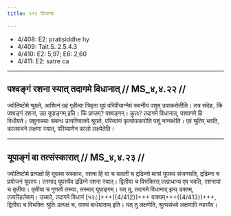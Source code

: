 ```yaml
---
title: ११९ टिप्पण्यः

---
```

- 4/408: E2: pratiṣiddhe hy
- 4/409: Tait.S. 2.5.4.3
- 4/410: E2: 5,97; E6: 2,60
- 4/411: E2: satre ca

____________________________________________


## पश्वङ्गं रशना स्यात् तदागमे विधानात् // MS_४,४.२२ //

ज्योतिष्टोमे श्रूयते, आश्विनं ग्रहं गृहीत्वा त्रिवृता यूपं परिवीयाग्नेयं सवनीयं पशुम् उपाकरोतीति। तत्र संदेहः, किं पश्वङ्गं रशना, उत यूपाङ्गम् इति। किं प्राप्तम्? पश्वङ्गम्। कुतः? तदागमे विधानात्, पश्वागमे हि विधीयते। पशुनास्याः संबन्ध उत्पत्तिवाक्ये श्रूयते, परिव्याणं कृत्वोपाकरोति पशुं नान्यथेति। एवं श्रुतिर् भवति, कालवचने लक्षणा स्यात्, परिव्याणेन कालो लक्ष्येतेति।


____________________________________________


## यूपाङ्गं वा तत्संस्कारात् // MS_४,४.२३ //

ज्योतिष्टोमे प्रत्यक्षो हि यूपस्य संस्कारः, रशना हि या च यावतीं च द्रढिम्नो मात्रां यूपस्य संजनयति, द्रढिम्ना च प्रयोजनं यूपस्य। तस्माद् यूपस्यैव द्रढिम्ने रशना स्यात्। द्वितीया च विभक्तिस् तत्प्राधान्य एव भवति, रशनायां च तृतीया। तृतीया च गुणत्वे तस्याः, तस्माद् यूपाङ्गम्। यत् तु, तदागमे विधानाद् इत्य् उक्तम्, तत्परिहर्तव्यम्। उच्यते, तदागमे विधानं [५२८]+++({4/412})+++ वाक्यम्+++({4/413})+++, द्वितीया च विभक्तिः श्रुतिः प्रत्यक्षं च, वाक्यं बाधेयाताम् इति। यत् तु लक्षणेति, श्रुत्यसंभवे लक्षणापि न्याय्यैव।
